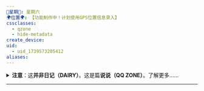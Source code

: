 ```yaml
---
📆星期📆: 星期六
🌍位置🌍: 【功能制作中！计划使用GPS位置信息录入】
cssclasses:
  - qzone
  - hide-metadata
create_device: 
uid:
  - uid_1739573205412
aliases:
---
```


<details>
<summary><b>注意</b>：这<b>并非日记（DAIRY）</b>。这是篇<b>说说（QQ ZONE）</b>。了解更多……</summary>
日记：具体到日期，一般记事以现实为主。在发出的当日内，会反复删改追加。
<br><br>
说说：具体到分钟的想法。更零散，发出之后不再追加，而是另开一篇新的。<br>这上溯至qq空间类似朋友圈的记录格式（也就是ins/小红书体），记录内容包含网络、虚拟、娱乐、灵感等内容。<br>与这具有类似定位的是语雀小记，不过相比之下不怎么需要回顾。我使用了Templater插件，启动了“创建文件时立刻激活一次templater”，这样使用此模板创建的日记就会被自动templater(ed)
</details>

---

 
